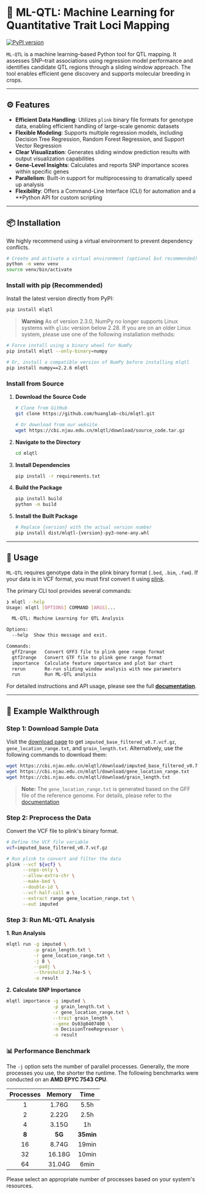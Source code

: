 # 🧬 ML-QTL: Machine Learning for Quantitative Trait Loci Mapping

[![PyPI version](https://badge.fury.io/py/mlqtl.svg?icon=si%3Apython)](https://badge.fury.io/py/mlqtl)

`ML-QTL` is a machine learning–based Python tool for QTL mapping. It assesses SNP–trait associations using regression model performance and identifies candidate QTL regions through a sliding window approach. The tool enables efficient gene discovery and supports molecular breeding in crops.

-----

## ⚙️ Features

  * **Efficient Data Handling**: Utilizes `plink` binary file formats for genotype data, enabling efficient handling of large-scale genomic datasets
  * **Flexible Modeling**: Supports multiple regression models, including Decision Tree Regression, Random Forest Regression, and Support Vector Regression
  * **Clear Visualization**: Generates sliding window prediction results with output visualization capabilities
  * **Gene-Level Insights**: Calculates and reports SNP importance scores within specific genes
  * **Parallelism**: Built-in support for multiprocessing to dramatically speed up analysis
  * **Flexibility**: Offers a Command-Line Interface (CLI) for automation and a **Python API for custom scripting

-----

## 📦 Installation

We highly recommend using a virtual environment to prevent dependency conflicts.

```bash
# Create and activate a virtual environment (optional but recommended)
python -m venv venv
source venv/bin/activate
```

### Install with pip (Recommended)

Install the latest version directly from PyPI:

```bash
pip install mlqtl
```

> **Warning**
> As of version 2.3.0, NumPy no longer supports Linux systems with `glibc` version below 2.28. If you are on an older Linux system, please use one of the following installation methods:

```bash
# Force install using a binary wheel for NumPy
pip install mlqtl --only-binary=numpy

# Or, install a compatible version of NumPy before installing mlqtl
pip install numpy==2.2.6 mlqtl
```

### Install from Source

1.  **Download the Source Code**

    ```bash
    # Clone from GitHub
    git clone https://github.com/huanglab-cbi/mlqtl.git

    # Or download from our website
    wget https://cbi.njau.edu.cn/mlqtl/download/source_code.tar.gz
    ```

2.  **Navigate to the Directory**

    ```bash
    cd mlqtl
    ```

3.  **Install Dependencies**

    ```bash
    pip install -r requirements.txt
    ```

4.  **Build the Package**

    ```bash
    pip install build
    python -m build
    ```

5.  **Install the Built Package**

    ```bash
    # Replace {version} with the actual version number
    pip install dist/mlqtl-{version}-py3-none-any.whl
    ```

-----

## 🚀 Usage

`ML-QTL` requires genotype data in the plink binary format (`.bed`, `.bim`, `.fam`). If your data is in VCF format, you must first convert it using [plink](https://www.cog-genomics.org/plink).

The primary CLI tool provides several commands:

```bash
❯ mlqtl --help
Usage: mlqtl [OPTIONS] COMMAND [ARGS]...

  ML-QTL: Machine Learning for QTL Analysis

Options:
  --help  Show this message and exit.

Commands:
  gff2range   Convert GFF3 file to plink gene range format
  gtf2range   Convert GTF file to plink gene range format
  importance  Calculate feature importance and plot bar chart
  rerun       Re-run sliding window analysis with new parameters
  run         Run ML-QTL analysis
```

For detailed instructions and API usage, please see the full [**documentation**](https://cbi.njau.edu.cn/mlqtl/en/index.html).

-----

## 🧪 Example Walkthrough

### Step 1: Download Sample Data

Visit the [download page](https://cbi.njau.edu.cn/mlqtl/download/) to get `imputed_base_filtered_v0.7.vcf.gz`, `gene_location_range.txt`, and `grain_length.txt`.
Alternatively, use the following commands to download them:

```bash
wget https://cbi.njau.edu.cn/mlqtl/download/imputed_base_filtered_v0.7.vcf.gz
wget https://cbi.njau.edu.cn/mlqtl/download/gene_location_range.txt
wget https://cbi.njau.edu.cn/mlqtl/download/grain_length.txt
```

> **Note:** The `gene_location_range.txt` is generated based on the GFF file of the reference genome. For details, please refer to the [documentation](https://cbi.njau.edu.cn/mlqtl/en/index.html)

### Step 2: Preprocess the Data

Convert the VCF file to plink's binary format.

```bash
# Define the VCF file variable
vcf=imputed_base_filtered_v0.7.vcf.gz

# Run plink to convert and filter the data
plink --vcf ${vcf} \
      --snps-only \
      --allow-extra-chr \
      --make-bed \
      --double-id \
      --vcf-half-call m \
      --extract range gene_location_range.txt \
      --out imputed
```

### Step 3: Run ML-QTL Analysis

**1. Run Analysis**

```bash
mlqtl run -g imputed \
          -p grain_length.txt \
          -r gene_location_range.txt \
          -j 8 \
          --padj \
          --threshold 2.74e-5 \
          -o result
```

**2. Calculate SNP Importance**

```bash
mlqtl importance -g imputed \
                 -p grain_length.txt \
                 -r gene_location_range.txt \
                 --trait grain_length \
                 --gene Os03g0407400 \
                 -m DecisionTreeRegressor \
                 -o result
```

### 📊 Performance Benchmark

The `-j` option sets the number of parallel processes. Generally, the more processes you use, the shorter the runtime. The following benchmarks were conducted on an **AMD EPYC 7543 CPU**.

| Processes | Memory | Time |
| :---: | :----: | :----: |
| 1 | 1.76G | 5.5h |
| 2 | 2.22G | 2.5h |
| 4 | 3.15G | 1h |
| **8** | **5G** | **35min**|
| 16 | 8.74G | 19min|
| 32 | 16.18G | 10min|
| 64 | 31.04G | 6min |

Please select an appropriate number of processes based on your system's resources.